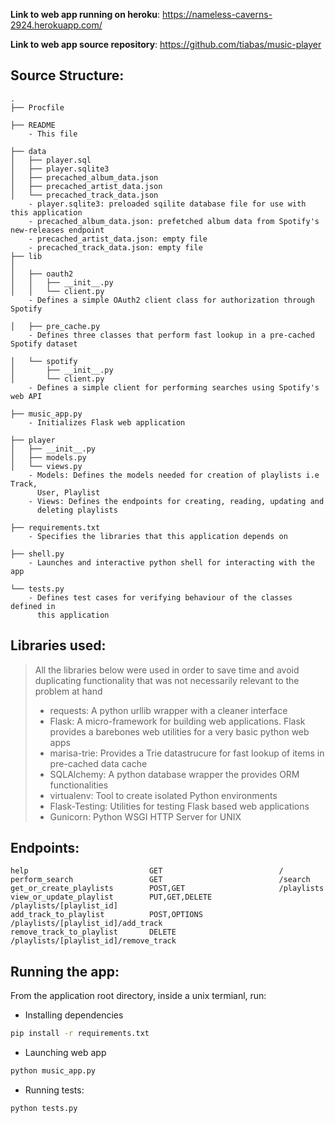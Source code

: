 **Link to web app running on heroku**: https://nameless-caverns-2924.herokuapp.com/

**Link to web app source repository**: https://github.com/tiabas/music-player

Source Structure:
----------------
```
.
├── Procfile

├── README 
	- This file

├── data
│   ├── player.sql
│   ├── player.sqlite3
│   ├── precached_album_data.json
│   ├── precached_artist_data.json
│   └── precached_track_data.json
	- player.sqlite3: preloaded sqilite database file for use with this application
	- precached_album_data.json: prefetched album data from Spotify's new-releases endpoint
	- precached_artist_data.json: empty file
	- precached_track_data.json: empty file
├── lib
│   
│   ├── oauth2
│   │   ├── __init__.py
│   │   └── client.py
	- Defines a simple OAuth2 client class for authorization through Spotify
	
│   ├── pre_cache.py
	- Defines three classes that perform fast lookup in a pre-cached Spotify dataset 

│   └── spotify
│       ├── __init__.py
│       └── client.py
	- Defines a simple client for performing searches using Spotify's web API

├── music_app.py
	- Initializes Flask web application

├── player
│   ├── __init__.py
│   ├── models.py
│   └── views.py
	- Models: Defines the models needed for creation of playlists i.e Track,
	  User, Playlist
	- Views: Defines the endpoints for creating, reading, updating and 
	  deleting playlists

├── requirements.txt
	- Specifies the libraries that this application depends on

├── shell.py
	- Launches and interactive python shell for interacting with the app

└── tests.py
	- Defines test cases for verifying behaviour of the classes defined in 
	  this application
```

Libraries used:
--------------
> All the libraries below were used in order to save time and avoid duplicating 
functionality that was not necessarily relevant to the problem at hand
>
> - requests: A python urllib wrapper with a cleaner interface
> - Flask: A micro-framework for building web applications. Flask provides a barebones
         web utilities for a very basic python web apps
> - marisa-trie: Provides a Trie datastrucure for fast lookup of items in pre-cached data cache
> - SQLAlchemy: A python database wrapper the provides ORM functionalities
> - virtualenv: Tool to create isolated Python environments
> - Flask-Testing: Utilities for testing Flask based web applications
> - Gunicorn: Python WSGI HTTP Server for UNIX

Endpoints:
----------
```
help                           GET                          /
perform_search                 GET                          /search
get_or_create_playlists        POST,GET                     /playlists
view_or_update_playlist        PUT,GET,DELETE               /playlists/[playlist_id]
add_track_to_playlist          POST,OPTIONS                 /playlists/[playlist_id]/add_track
remove_track_to_playlist       DELETE                       /playlists/[playlist_id]/remove_track
```

Running the app:
------------------
From the application root directory, inside a unix termianl, run:

- Installing dependencies
```bash
pip install -r requirements.txt
```

- Launching web app
```bash
python music_app.py
```

- Running tests:
```bash
python tests.py
```
